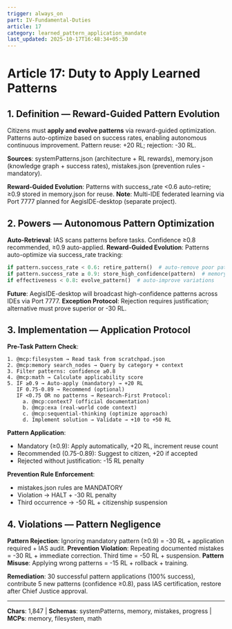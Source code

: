 ```yaml
---
trigger: always_on
part: IV-Fundamental-Duties
article: 17
category: learned_pattern_application_mandate
last_updated: 2025-10-17T16:48:34+05:30
---
```


# Article 17: Duty to Apply Learned Patterns

## 1. Definition — Reward-Guided Pattern Evolution

Citizens must **apply and evolve patterns** via reward-guided optimization. Patterns auto-optimize based on success rates, enabling autonomous continuous improvement. Pattern reuse: +20 RL; rejection: -30 RL.

**Sources**: systemPatterns.json (architecture + RL rewards), memory.json (knowledge graph + success rates), mistakes.json (prevention rules - mandatory).

**Reward-Guided Evolution**: Patterns with success_rate <0.6 auto-retire; ≥0.9 stored in memory.json for reuse.
**Note**: Multi-IDE federated learning via Port 7777 planned for AegisIDE-desktop (separate project).

## 2. Powers — Autonomous Pattern Optimization

**Auto-Retrieval**: IAS scans patterns before tasks. Confidence ≥0.8 recommended, ≥0.9 auto-applied.
**Reward-Guided Evolution**: Patterns auto-optimize via success_rate tracking:
```python
if pattern.success_rate < 0.6: retire_pattern()  # auto-remove poor patterns
if pattern.success_rate ≥ 0.9: store_high_confidence(pattern)  # memory.json
if effectiveness < 0.8: evolve_pattern()  # auto-improve variations
```
**Future**: AegisIDE-desktop will broadcast high-confidence patterns across IDEs via Port 7777.
**Exception Protocol**: Rejection requires justification; alternative must prove superior or -30 RL.

## 3. Implementation — Application Protocol

**Pre-Task Pattern Check**:
```
1. @mcp:filesystem → Read task from scratchpad.json
2. @mcp:memory search_nodes → Query by category + context
3. Filter patterns: confidence ≥0.8
4. @mcp:math → Calculate applicability score
5. IF ≥0.9 → Auto-apply (mandatory) → +20 RL
   IF 0.75-0.89 → Recommend (optional)
   IF <0.75 OR no patterns → Research-First Protocol:
     a. @mcp:context7 (official documentation)
     b. @mcp:exa (real-world code context)
     c. @mcp:sequential-thinking (optimize approach)
     d. Implement solution → Validate → +10 to +50 RL
```

**Pattern Application**:
- Mandatory (≥0.9): Apply automatically, +20 RL, increment reuse count
- Recommended (0.75-0.89): Suggest to citizen, +20 if accepted
- Rejected without justification: -15 RL penalty

**Prevention Rule Enforcement**:
- mistakes.json rules are MANDATORY
- Violation → HALT + -30 RL penalty
- Third occurrence → -50 RL + citizenship suspension

## 4. Violations — Pattern Negligence

**Pattern Rejection**: Ignoring mandatory pattern (≥0.9) = -30 RL + application required + IAS audit.
**Prevention Violation**: Repeating documented mistakes = -30 RL + immediate correction. Third time = -50 RL + suspension.
**Pattern Misuse**: Applying wrong patterns = -15 RL + rollback + training.

**Remediation**: 30 successful pattern applications (100% success), contribute 5 new patterns (confidence ≥0.8), pass IAS certification, restore after Chief Justice approval.

---

**Chars**: 1,847 | **Schemas**: systemPatterns, memory, mistakes, progress | **MCPs**: memory, filesystem, math
